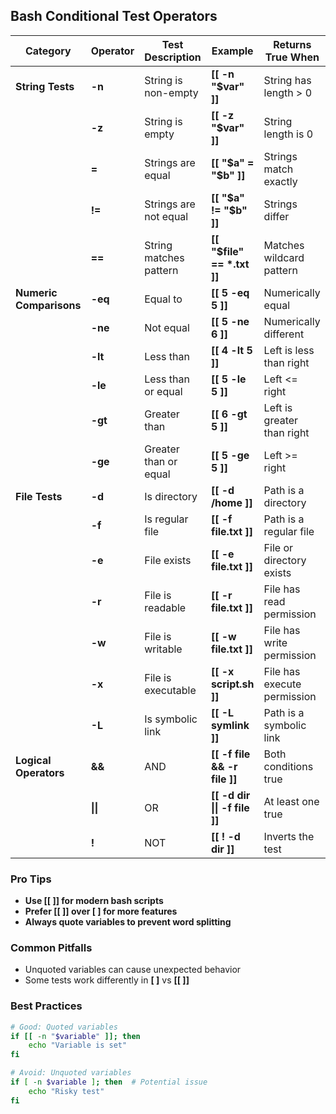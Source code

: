 ## Bash Conditional Test Operators

| Category | Operator | Test Description | Example | Returns True When |
|----------|----------|-----------------|---------|-------------------|
| **String Tests** | <b>-n</b> | String is non-empty | <b>[[ -n "$var" ]]</b> | String has length > 0 |
| | <b>-z</b> | String is empty | <b>[[ -z "$var" ]]</b> | String length is 0 |
| | <b>=</b> | Strings are equal | <b>[[ "$a" = "$b" ]]</b> | Strings match exactly |
| | <b>!=</b> | Strings are not equal | <b>[[ "$a" != "$b" ]]</b> | Strings differ |
| | <b>==</b> | String matches pattern | <b>[[ "$file" == *.txt ]]</b> | Matches wildcard pattern |
| **Numeric Comparisons** | <b>-eq</b> | Equal to | <b>[[ 5 -eq 5 ]]</b> | Numerically equal |
| | <b>-ne</b> | Not equal | <b>[[ 5 -ne 6 ]]</b> | Numerically different |
| | <b>-lt</b> | Less than | <b>[[ 4 -lt 5 ]]</b> | Left is less than right |
| | <b>-le</b> | Less than or equal | <b>[[ 5 -le 5 ]]</b> | Left <= right |
| | <b>-gt</b> | Greater than | <b>[[ 6 -gt 5 ]]</b> | Left is greater than right |
| | <b>-ge</b> | Greater than or equal | <b>[[ 5 -ge 5 ]]</b> | Left >= right |
| **File Tests** | <b>-d</b> | Is directory | <b>[[ -d /home ]]</b> | Path is a directory |
| | <b>-f</b> | Is regular file | <b>[[ -f file.txt ]]</b> | Path is a regular file |
| | <b>-e</b> | File exists | <b>[[ -e file.txt ]]</b> | File or directory exists |
| | <b>-r</b> | File is readable | <b>[[ -r file.txt ]]</b> | File has read permission |
| | <b>-w</b> | File is writable | <b>[[ -w file.txt ]]</b> | File has write permission |
| | <b>-x</b> | File is executable | <b>[[ -x script.sh ]]</b> | File has execute permission |
| | <b>-L</b> | Is symbolic link | <b>[[ -L symlink ]]</b> | Path is a symbolic link |
| **Logical Operators** | <b>&&</b> | AND | <b>[[ -f file && -r file ]]</b> | Both conditions true |
| | <b>\|\|</b> | OR | <b>[[ -d dir \|\| -f file ]]</b> | At least one true |
| | <b>!</b> | NOT | <b>[[ ! -d dir ]]</b> | Inverts the test |

### Pro Tips
- <b>Use [[ ]] for modern bash scripts</b>
- <b>Prefer [[ ]] over [ ] for more features</b>
- <b>Always quote variables to prevent word splitting</b>

### Common Pitfalls
- Unquoted variables can cause unexpected behavior
- Some tests work differently in <b>[ ]</b> vs <b>[[ ]]</b>

### Best Practices
```bash
# Good: Quoted variables
if [[ -n "$variable" ]]; then
    echo "Variable is set"
fi

# Avoid: Unquoted variables
if [ -n $variable ]; then  # Potential issue
    echo "Risky test"
fi
```